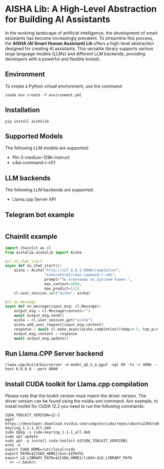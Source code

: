 # AISHA Lib: A High-Level Abstraction for Building AI Assistants
In the evolving landscape of artificial intelligence, the development of smart assistants has become increasingly prevalent. To streamline this process, the **AISHA (AI Smart Human Assistant) Lib** offers a high-level abstraction designed for creating AI assistants. This versatile library supports various large language models (LLMs) and different LLM backends, providing developers with a powerful and flexible toolset.

## Environment
To create a Python virtual environment, use the command:
```console
conda env create -f environment.yml
``` 

## Installation
```console
pip install aishalib
``` 

## Supported Models
The following LLM models are supported:
- Phi-3-medium-128k-instruct
- c4ai-command-r-v01

## LLM backends
The following LLM backends are supported:
- Llama.cpp Server API

## Telegram bot example
```python

```

## Chainlit example
```python
import chainlit as cl
from aishalib.aishalib import Aisha

@cl.on_chat_start
async def on_chat_start():
    aisha = Aisha("http://127.0.0.1:8000/completion",
                  "CohereForAI/c4ai-command-r-v01",
                  prompt="Ты отвечаешь на русском языке.",
                  max_context=4096,
                  max_predict=512)
    cl.user_session.set("aisha", aisha)

@cl.on_message
async def on_message(input_msg: cl.Message):
    output_msg = cl.Message(content="")
    await output_msg.send()
    aisha = cl.user_session.get("aisha")
    aisha.add_user_request(input_msg.content)
    response = await cl.make_async(aisha.completion)(temp=0.5, top_p=0.5)
    output_msg.content = response
    await output_msg.update()
```

## Run Llama.CPP Server backend
```console
llama.cpp/build/bin/server -m model_q5_k_m.gguf -ngl 99 -fa -c 4096 --host 0.0.0.0 --port 8000
```

## Install CUDA toolkit for Llama.cpp compilation
Please note that the toolkit version must match the driver version. The driver version can be found using the nvidia-smi command.
Аor example, to install toolkit for CUDA 12.2 you need to run the following commands:
```console
CUDA_TOOLKIT_VERSION=12-2
wget https://developer.download.nvidia.com/compute/cuda/repos/ubuntu2204/x86_64/cuda-keyring_1.1-1_all.deb
sudo dpkg -i cuda-keyring_1.1-1_all.deb
sudo apt update
sudo apt -y install cuda-toolkit-${CUDA_TOOLKIT_VERSION}
echo -e '
export CUDA_HOME=/usr/local/cuda
export PATH=${CUDA_HOME}/bin:${PATH}
export LD_LIBRARY_PATH=${CUDA_HOME}/lib64:$LD_LIBRARY_PATH
' >> ~/.bashrc
```

